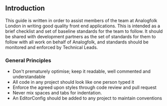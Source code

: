 ## Introduction

This guide is written in order to assist members of the team at Analogfolk 
London in writing good quality front end applications. This is intended as a 
brief checklist and set of baseline standards for the team to follow. It 
should be shared with development partners as the set of standards for them 
to follow with all work on behalf of Analogfolk, and standards should be 
monitored and enforced by Technical Leads.

### General Principles

- Don't prematurely optimise; keep it readable, well commented and understandable
- All code in any project should look like one person typed it
- Enforce the agreed upon styles through code review and pull request
- Never mix spaces and tabs for indentation.
- An EditorConfig should be added to any project to maintain conventions
